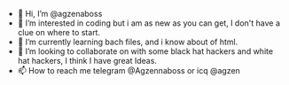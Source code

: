 - 👋 Hi, I’m @agzenaboss
- 👀 I’m interested in coding but i am as new as you can get, I don't have a clue on where to start.
- 🌱 I’m currently learning bach files, and i know about of html.
- 💞️ I’m looking to collaborate on with some black hat hackers and white hat hackers, I think I have great Ideas.
- 📫 How to reach me telegram @Agzennaboss or icq @agzen

<!---
agzenaboss/agzenaboss is a ✨ special ✨ repository because its `README.md` (this file) appears on your GitHub profile.
You can click the Preview link to take a look at your changes.
--->
